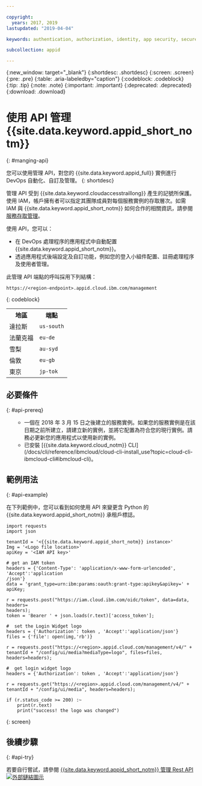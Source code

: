 ```yaml
---

copyright:
  years: 2017, 2019
lastupdated: "2019-04-04"

keywords: authentication, authorization, identity, app security, secure, application identity, app to app, access token

subcollection: appid

---
```


{:new_window: target="_blank"}
{:shortdesc: .shortdesc}
{:screen: .screen}
{:pre: .pre}
{:table: .aria-labeledby="caption"}
{:codeblock: .codeblock}
{:tip: .tip}
{:note: .note}
{:important: .important}
{:deprecated: .deprecated}
{:download: .download}

# 使用 API 管理 {{site.data.keyword.appid_short_notm}}
{: #manging-api}

您可以使用管理 API，對您的 {{site.data.keyword.appid_full}} 實例進行 DevOps 自動化、自訂及管理。
{: shortdesc}

管理 API 受到 {{site.data.keyword.cloudaccesstraillong}} 產生的記號所保護。使用 IAM，帳戶擁有者可以指定其團隊成員對每個服務實例的存取層次。如需 IAM 與 {{site.data.keyword.appid_short_notm}} 如何合作的相關資訊，請參閱[服務存取管理](/docs/services/appid?topic=appid-service-access-management#service-access-management)。

使用 API，您可以：
* 在 DevOps 處理程序的應用程式中自動配置 {{site.data.keyword.appid_short_notm}}。
* 透過應用程式後端設定及自訂功能，例如您的登入小組件配置、註冊處理程序及使用者管理。


此管理 API 端點的呼叫採用下列結構：

```
https://<region-endpoint>.appid.cloud.ibm.com/management
```
{: codeblock}


<table>
  <tr>
    <th>地區</th>
    <th>端點</th>
  </tr>
  <tr>
    <td>達拉斯</td>
    <td><code>us-south</code></td>
  </tr>
  <tr>
    <td>法蘭克福</td>
    <td><code>eu-de</code></td>
  </tr>
  <tr>
    <td>雪梨</td>
    <td><code>au-syd</code></td>
  </tr>
  <tr>
    <td>倫敦</td>
    <td><code>eu-gb</code></td>
  </tr>
  <tr>
    <td>東京</td>
    <td><code>jp-tok</code></td>
  </tr>
</table>



## 必要條件
{: #api-prereq}

<ul><ul><li>一個在 2018 年 3 月 15 日之後建立的服務實例。如果您的服務實例是在該日期之前所建立，請建立新的實例，並將它配置為符合您的現行實例。請務必更新您的應用程式以使用新的實例。</li>
<li>已安裝 [{{site.data.keyword.cloud_notm}} CLI](/docs/cli/reference/ibmcloud/cloud-cli-install_use?topic=cloud-cli-ibmcloud-cli#ibmcloud-cli)。</li></ul></ul>

## 範例用法
{: #api-example}

在下列範例中，您可以看到如何使用 API 來變更含 Python 的 {{site.data.keyword.appid_short_notm}} 承租戶標誌。

```
import requests
import json

tenantId = '<{{site.data.keyword.appid_short_notm}} instance>'
Img = '<Logo file location>'
apiKey = '<IAM API key>'

# get an IAM token
headers = {'Content-Type': 'application/x-www-form-urlencoded', 'Accept':'application
/json'}
data = 'grant_type=urn:ibm:params:oauth:grant-type:apikey&apikey=' + apiKey;

r = requests.post("https://iam.cloud.ibm.com/oidc/token", data=data, headers=
headers);
token = 'Bearer ' + json.loads(r.text)['access_token'];

#  set the Login Widget logo
headers = {'Authorization': token , 'Accept':'application/json'}
files = {'file': open(img,'rb')}

r = requests.post("https://<region>.appid.cloud.com/management/v4/" + tenantId + "/config/ui/media?mediaType=logo", files=files, headers=headers);

#  get login widget logo
headers = {'Authorization': token , 'Accept':'application/json'}

r = requests.get("https://<region>.appid.cloud.com/management/v4/" + tenantId + "/config/ui/media", headers=headers);

if (r.status_code >= 200) :~
    print(r.text)
    print("success! the logo was changed")
```
{: screen}


## 後續步驟
{: #api-try}

若要自行嘗試，請參閱 <a href="https://us-south.appid.cloud.ibm.com/swagger-ui/#/" target="_blank">{{site.data.keyword.appid_short_notm}} 管理 Rest API <img src="../../icons/launch-glyph.svg" alt="外部鏈結圖示"></a>
